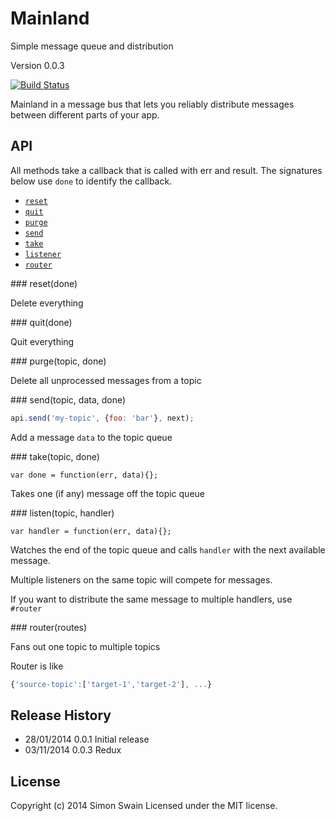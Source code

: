 # Mainland

Simple message queue and distribution

Version 0.0.3

[![Build Status](https://travis-ci.org/simonswain/mainland.png)](https://travis-ci.org/simonswain/mainland)

Mainland in a message bus that lets you reliably distribute messages between different parts of your app.


## API

All methods take a callback that is called with err and result. The
signatures below use `done` to identify the callback.

* [`reset`](#reset)
* [`quit`](#quit)
* [`purge`](#purge)
* [`send`](#send)
* [`take`](#take)
* [`listener`](#listener)
* [`router`](#router)


<a name="reset" />
### reset(done)

Delete everything

<a name="quit" />
### quit(done)

Quit everything

<a name="purge" />
### purge(topic, done)

Delete all unprocessed messages from a topic

<a name="send" />
### send(topic, data, done)

```javascript
api.send('my-topic', {foo: 'bar'}, next);
```
Add a message `data` to the topic queue

<a name="send" />
### take(topic, done)

```
var done = function(err, data){};
```

Takes one (if any) message off the topic queue

<a name="listen" />
### listen(topic, handler)

```
var handler = function(err, data){};
```

Watches the end of the topic queue and calls `handler` with the next
available message.

Multiple listeners on the same topic will compete for messages.

If you want to distribute the same message to multiple handlers, use
`#router`

<a name="router" />
### router(routes)

Fans out one topic to multiple topics

Router is like
```javascript
{'source-topic':['target-1','target-2'], ...}
```


## Release History

* 28/01/2014 0.0.1 Initial release
* 03/11/2014 0.0.3 Redux

## License
Copyright (c) 2014 Simon Swain
Licensed under the MIT license.

